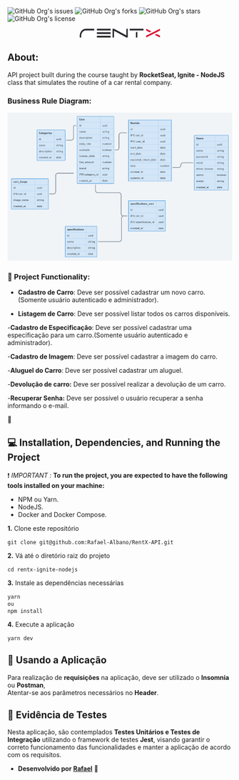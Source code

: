 
![GitHub Org's issues](https://img.shields.io/github/issues/Rafael-Albano/RentX-API)
![GitHub Org's forks](https://img.shields.io/github/forks/Rafael-Albano/RentX-API)
![GitHub Org's stars](https://img.shields.io/github/stars/Rafael-Albano/RentX-API)
![GitHub Org's license](https://img.shields.io/github/license/Rafael-Albano/RentX-API)
<p align="center">
  <img src=assets/rentx_logo.png>
</p>

## About: 

API project built during the course taught by **RocketSeat, Ignite - NodeJS** class that simulates the routine of a car rental company.

### Business Rule Diagram:

<p align="center">
  <img src=assets/1571029149847-attachment.png>
</p>

### :page_with_curl: Project Functionality: 

- **Cadastro de Carro**: Deve ser possível cadastrar um novo carro.(Somente usuário autenticado e administrador).

- **Listagem de Carro**: Deve ser possível listar todos os carros disponíveis.

-**Cadastro de Especificação**: Deve ser possível cadastrar uma especificação para um carro.(Somente usuário autenticado e administrador).

-**Cadastro de Imagem**: Deve ser possível cadastrar a imagem do carro.

-**Aluguel do Carro**: Deve ser possível cadastrar um aluguel.

-**Devolução de carro:** Deve ser possível realizar a devolução de um carro.

-**Recuperar Senha:** Deve ser possível o usuário recuperar a senha informando o e-mail.




:test_tube:

## 💻 Installation, Dependencies, and Running the Project
:exclamation: *IMPORTANT :*  **To run the project, you are expected to have the following tools installed on your machine:**

* NPM ou Yarn.
* NodeJS.
* Docker and Docker Compose.

**1.** Clone este repositório 
```
git clone git@github.com:Rafael-Albano/RentX-API.git
``` 
**2.** Vá até o diretório raiz do projeto
```
cd rentx-ignite-nodejs
``` 
**3.** Instale as dependências necessárias
```
yarn 
ou
npm install
```
**4.** Execute a aplicação
```
yarn dev
```

## :floppy_disk: Usando a Aplicação
Para realização de **requisições** na aplicação, deve ser utilizado o **Insomnia** ou **Postman**,  
Atentar-se aos parâmetros necessários no **Header**.

## :syringe: Evidência de Testes
Nesta aplicação, são contemplados **Testes Unitários e Testes de Integração** utilizando o framework de testes **Jest**, visando garantir o correto funcionamento das funcionalidades e manter a aplicação de acordo com os requisitos. <br/>

- **Desenvolvido por** [**Rafael**](https://www.linkedin.com/in/rafael-luis-albano/) 🤖